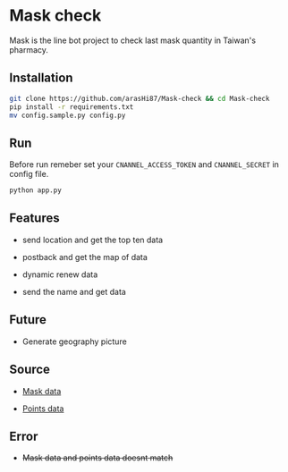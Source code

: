# Mask check

Mask is the line bot project to check last mask quantity in Taiwan's pharmacy.

## Installation

```bash
git clone https://github.com/arasHi87/Mask-check && cd Mask-check
pip install -r requirements.txt
mv config.sample.py config.py
```

## Run

Before run remeber set your `CNANNEL_ACCESS_TOKEN` and `CNANNEL_SECRET` in config file.

```bash
python app.py
```

## Features

* send location and get the top ten data

* postback and get the map of data

* dynamic renew data

* send the name and get data

## Future

* Generate geography picture

## Source

* [Mask data](https://data.gov.tw/dataset/116285)

* [Points data](https://raw.githubusercontent.com/kiang/pharmacies/master/json/points.json)

## Error

* ~~Mask data and points data doesnt match~~
